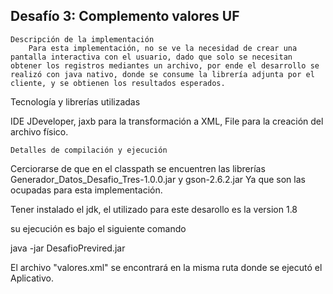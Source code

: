 ## Desafío 3: Complemento valores UF

```
Descripción de la implementación
    Para esta implementación, no se ve la necesidad de crear una pantalla interactiva con el usuario, dado que solo se necesitan obtener los registros mediantes un archivo, por ende el desarrollo se realizó con java nativo, donde se consume la librería adjunta por el cliente, y se obtienen los resultados esperados.

```
Tecnología y librerías utilizadas

IDE JDeveloper, jaxb para la transformación a XML, File para la creación del archivo físico.

```
Detalles de compilación y ejecución

```
Cerciorarse de que en el classpath se encuentren las librerías Generador_Datos_Desafio_Tres-1.0.0.jar y gson-2.6.2.jar
Ya que son las ocupadas para esta implementación.

Tener instalado el jdk, el utilizado para este desarollo es la version 1.8

su ejecución es bajo el siguiente comando

java -jar DesafioPrevired.jar

El archivo "valores.xml" se encontrará en la misma ruta donde se ejecutó el Aplicativo.